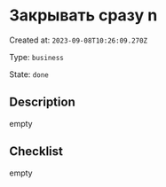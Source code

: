 # Закрывать сразу n

Created at: `2023-09-08T10:26:09.270Z`

Type: `business`

State: `done`

## Description
empty

## Checklist
empty
